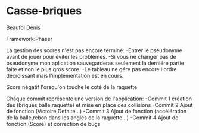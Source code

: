 # Casse-briques
Beaufol Denis

Framework:Phaser

La gestion des scores n'est pas encore terminé:
  -Entrer le pseudonyme avant de jouer pour éviter les problèmes.
  -Si vous ne changer pas de pseudonyme mon aplication sauvegarderas seulement la derniére partie faite et non le plus gros score.
  -Le tableau ne gére pas encore l'ordre décroissant mais l'implémentation est en cours.
  
Score négatif l'orsqu'on touche le coté de la raquette

Chaque commit représente une version de l'application:
  -Commit 1 création des (briques,balle,raquette) et mise en place des collisions
  -Commit 2 Ajout de fonction (Victoire,Defaite...)
  -Commit 3 Ajout de fonction (accélération de la balle,rebon dans les angles de la raquette...)
  -Commit 4 Ajout de fonction (Score) et correction de bugs
